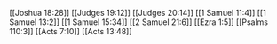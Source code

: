 [[Joshua 18:28]]
[[Judges 19:12]]
[[Judges 20:14]]
[[1 Samuel 11:4]]
[[1 Samuel 13:2]]
[[1 Samuel 15:34]]
[[2 Samuel 21:6]]
[[Ezra 1:5]]
[[Psalms 110:3]]
[[Acts 7:10]]
[[Acts 13:48]]

